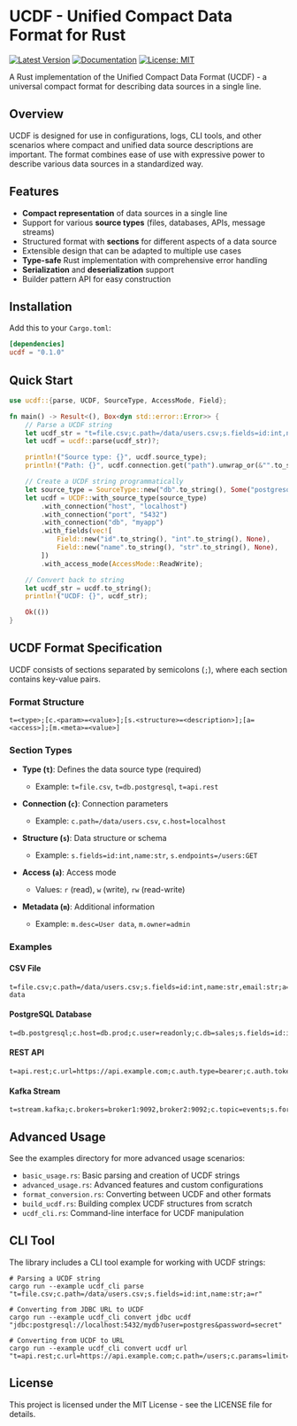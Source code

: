 # UCDF - Unified Compact Data Format for Rust

[![Latest Version](https://img.shields.io/crates/v/ucdf.svg)](https://crates.io/crates/ucdf)
[![Documentation](https://docs.rs/ucdf/badge.svg)](https://docs.rs/ucdf)
[![License: MIT](https://img.shields.io/badge/License-MIT-blue.svg)](LICENSE)

A Rust implementation of the Unified Compact Data Format (UCDF) - a universal compact format for describing data sources in a single line.

## Overview

UCDF is designed for use in configurations, logs, CLI tools, and other scenarios where compact and unified data source descriptions are important. The format combines ease of use with expressive power to describe various data sources in a standardized way.

## Features

- **Compact representation** of data sources in a single line
- Support for various **source types** (files, databases, APIs, message streams)
- Structured format with **sections** for different aspects of a data source
- Extensible design that can be adapted to multiple use cases
- **Type-safe** Rust implementation with comprehensive error handling
- **Serialization** and **deserialization** support
- Builder pattern API for easy construction

## Installation

Add this to your `Cargo.toml`:

```toml
[dependencies]
ucdf = "0.1.0"
```

## Quick Start

```rust
use ucdf::{parse, UCDF, SourceType, AccessMode, Field};

fn main() -> Result<(), Box<dyn std::error::Error>> {
    // Parse a UCDF string
    let ucdf_str = "t=file.csv;c.path=/data/users.csv;s.fields=id:int,name:str;a=r";
    let ucdf = ucdf::parse(ucdf_str)?;

    println!("Source type: {}", ucdf.source_type);
    println!("Path: {}", ucdf.connection.get("path").unwrap_or(&"".to_string()));

    // Create a UCDF string programmatically
    let source_type = SourceType::new("db".to_string(), Some("postgresql".to_string()));
    let ucdf = UCDF::with_source_type(source_type)
        .with_connection("host", "localhost")
        .with_connection("port", "5432")
        .with_connection("db", "myapp")
        .with_fields(vec![
            Field::new("id".to_string(), "int".to_string(), None),
            Field::new("name".to_string(), "str".to_string(), None),
        ])
        .with_access_mode(AccessMode::ReadWrite);

    // Convert back to string
    let ucdf_str = ucdf.to_string();
    println!("UCDF: {}", ucdf_str);

    Ok(())
}
```

## UCDF Format Specification

UCDF consists of sections separated by semicolons (`;`), where each section contains key-value pairs.

### Format Structure

```
t=<type>;[c.<param>=<value>];[s.<structure>=<description>];[a=<access>];[m.<meta>=<value>]
```

### Section Types

- **Type (`t`)**: Defines the data source type (required)

  - Example: `t=file.csv`, `t=db.postgresql`, `t=api.rest`

- **Connection (`c`)**: Connection parameters

  - Example: `c.path=/data/users.csv`, `c.host=localhost`

- **Structure (`s`)**: Data structure or schema

  - Example: `s.fields=id:int,name:str`, `s.endpoints=/users:GET`

- **Access (`a`)**: Access mode

  - Values: `r` (read), `w` (write), `rw` (read-write)

- **Metadata (`m`)**: Additional information
  - Example: `m.desc=User data`, `m.owner=admin`

### Examples

#### CSV File

```
t=file.csv;c.path=/data/users.csv;s.fields=id:int,name:str,email:str;a=r;m.desc=User data
```

#### PostgreSQL Database

```
t=db.postgresql;c.host=db.prod;c.user=readonly;c.db=sales;s.fields=id:int,amount:float,date:date;a=r
```

#### REST API

```
t=api.rest;c.url=https://api.example.com;c.auth.type=bearer;c.auth.token=xyz;s.endpoints=/users:GET,/orders:POST;a=rw
```

#### Kafka Stream

```
t=stream.kafka;c.brokers=broker1:9092,broker2:9092;c.topic=events;s.format=json;s.fields=event_id:str,payload:json;a=r
```

## Advanced Usage

See the examples directory for more advanced usage scenarios:

- `basic_usage.rs`: Basic parsing and creation of UCDF strings
- `advanced_usage.rs`: Advanced features and custom configurations
- `format_conversion.rs`: Converting between UCDF and other formats
- `build_ucdf.rs`: Building complex UCDF structures from scratch
- `ucdf_cli.rs`: Command-line interface for UCDF manipulation

## CLI Tool

The library includes a CLI tool example for working with UCDF strings:

```
# Parsing a UCDF string
cargo run --example ucdf_cli parse "t=file.csv;c.path=/data/users.csv;s.fields=id:int,name:str;a=r"

# Converting from JDBC URL to UCDF
cargo run --example ucdf_cli convert jdbc ucdf "jdbc:postgresql://localhost:5432/mydb?user=postgres&password=secret"

# Converting from UCDF to URL
cargo run --example ucdf_cli convert ucdf url "t=api.rest;c.url=https://api.example.com;c.path=/users;c.params=limit=100"
```

## License

This project is licensed under the MIT License - see the LICENSE file for details.
